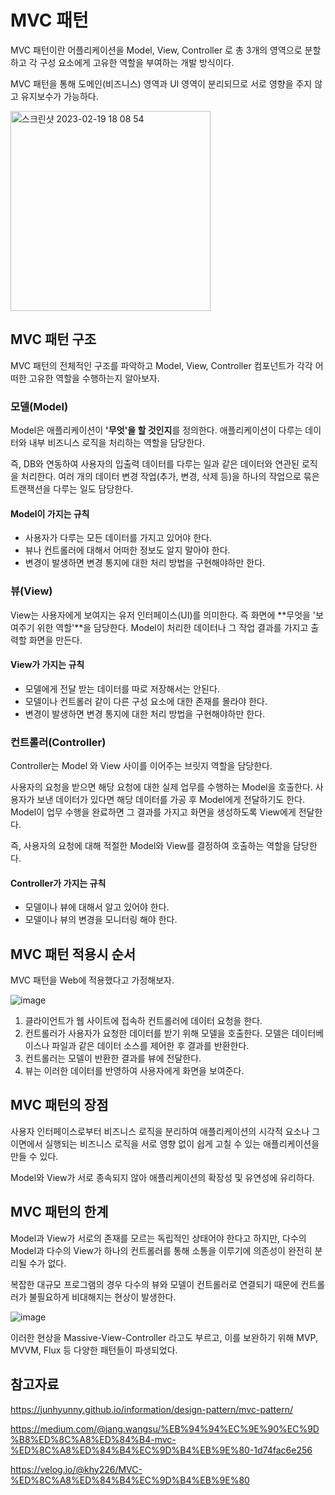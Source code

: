 # MVC 패턴

MVC 패턴이란 어플리케이션을 Model, View, Controller 로 총 3개의 영역으로 분할하고 각 구성 요소에게 고유한 역할을 부여하는 개발 방식이다.

MVC 패턴을 통해 도메인(비즈니스) 영역과 UI 영역이 분리되므로 서로 영향을 주지 않고 유지보수가 가능하다.

<img width="320" alt="스크린샷 2023-02-19 18 08 54" src="https://user-images.githubusercontent.com/67703882/219939117-94c397a2-e3bf-4ac2-896a-89c28000612b.png">

## MVC 패턴 구조

MVC 패턴의 전체적인 구조를 파악하고 Model, View, Controller 컴포넌트가 각각 어떠한 고유한 역할을 수행하는지 알아보자.

### 모델(Model)

Model은 애플리케이션이 **'무엇'을 할 것인지**를 정의한다. 애플리케이션이 다루는 데이터와 내부 비즈니스 로직을 처리하는 역할을 담당한다.

즉, DB와 연동하여 사용자의 입출력 데이터를 다루는 일과 같은 데이터와 연관된 로직을 처리한다. 여러 개의 데이터 변경 작업(추가, 변경, 삭제 등)을 하나의 작업으로 묶은 트랜잭션을 다루는 일도 담당한다.

#### Model이 가지는 규칙

- 사용자가 다루는 모든 데이터를 가지고 있어야 한다.
- 뷰나 컨트롤러에 대해서 어떠한 정보도 알지 말아야 한다.
- 변경이 발생하면 변경 통지에 대한 처리 방법을 구현해야하만 한다.

### 뷰(View)

View는 사용자에게 보여지는 유저 인터페이스(UI)를 의미한다. 즉 화면에 **무엇을 '보여주기 위한 역할'**을 담당한다. Model이 처리한 데이터나 그 작업 결과를 가지고 출력할 화면을 만든다.

#### View가 가지는 규칙

- 모델에게 전달 받는 데이터를 따로 저장해서는 안된다.
- 모델이나 컨트롤러 같이 다른 구성 요소에 대한 존재를 몰라야 한다.
- 변경이 발생하면 변경 통지에 대한 처리 방법을 구현해야하만 한다.

### 컨트롤러(Controller)

Controller는 Model 와 View 사이를 이어주는 브릿지 역할을 담당한다.

사용자의 요청을 받으면 해당 요청에 대한 실제 업무를 수행하는 Model을 호출한다. 사용자가 보낸 데이터가 있다면 해당 데이터를 가공 후 Model에게 전달하기도 한다. Model이 업무 수행을 완료하면 그 결과를 가지고 화면을 생성하도록 View에게 전달한다.

즉, 사용자의 요청에 대해 적절한 Model와 View를 결정하여 호출하는 역할을 담당한다.

#### Controller가 가지는 규칙

- 모델이나 뷰에 대해서 알고 있어야 한다.
- 모델이나 뷰의 변경을 모니터링 해야 한다.

## MVC 패턴 적용시 순서

MVC 패턴을 Web에 적용했다고 가정해보자.

![image](https://user-images.githubusercontent.com/67703882/219939255-9574cae8-9259-443d-a048-af2b06dc18f8.png)

1. 클라이언트가 웹 사이트에 접속하 컨트롤러에 데이터 요청을 한다.
2. 컨트롤러가 사용자가 요청한 데이터를 받기 위해 모델을 호출한다. 모델은 데이터베이스나 파일과 같은 데이터 소스를 제어한 후 결과를 반환한다.
3. 컨트롤러는 모델이 반환한 결과를 뷰에 전달한다.
4. 뷰는 이러한 데이터를 반영하여 사용자에게 화면을 보여준다.

## MVC 패턴의 장점

사용자 인터페이스로부터 비즈니스 로직을 분리하여 애플리케이션의 시각적 요소나 그 이면에서 실행되는 비즈니스 로직을 서로 영향 없이 쉽게 고칠 수 있는 애플리케이션을 만들 수 있다.

Model와 View가 서로 종속되지 않아 애플리케이션의 확장성 및 유연성에 유리하다.

## MVC 패턴의 한계

Model과 View가 서로의 존재를 모르는 독립적인 상태어야 한다고 하지만, 다수의 Model과 다수의 View가 하나의 컨트롤러를 통해 소통을 이루기에 의존성이 완전히 분리될 수가 없다.

복잡한 대규모 프로그램의 경우 다수의 뷰와 모델이 컨트롤러로 연결되기 때문에 컨트롤러가 불필요하게 비대해지는 현상이 발생한다.

![image](https://user-images.githubusercontent.com/67703882/219938356-f4e3760c-7f06-46c9-aca1-3e8c0f8e7cfc.png)

이러한 현상을 Massive-View-Controller 라고도 부르고, 이를 보완하기 위해 MVP, MVVM, Flux 등 다양한 패턴들이 파생되었다.

## 참고자료

https://junhyunny.github.io/information/design-pattern/mvc-pattern/

https://medium.com/@jang.wangsu/%EB%94%94%EC%9E%90%EC%9D%B8%ED%8C%A8%ED%84%B4-mvc-%ED%8C%A8%ED%84%B4%EC%9D%B4%EB%9E%80-1d74fac6e256

https://velog.io/@khy226/MVC-%ED%8C%A8%ED%84%B4%EC%9D%B4%EB%9E%80
